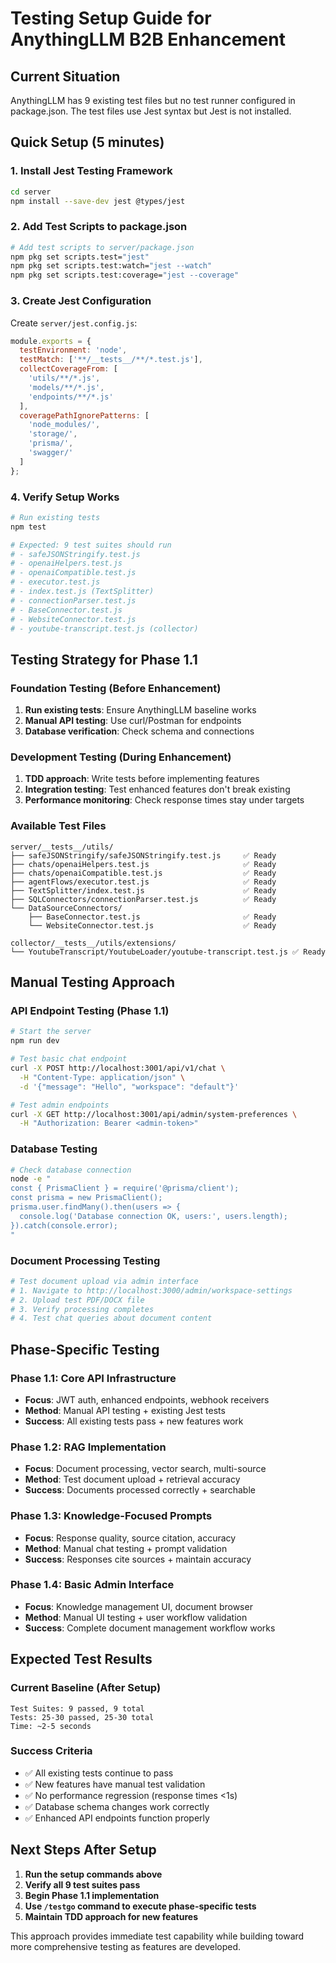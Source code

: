 # Testing Setup Guide for AnythingLLM B2B Enhancement

## Current Situation
AnythingLLM has 9 existing test files but no test runner configured in package.json. The test files use Jest syntax but Jest is not installed.

## Quick Setup (5 minutes)

### 1. Install Jest Testing Framework
```bash
cd server
npm install --save-dev jest @types/jest
```

### 2. Add Test Scripts to package.json
```bash
# Add test scripts to server/package.json
npm pkg set scripts.test="jest"
npm pkg set scripts.test:watch="jest --watch"
npm pkg set scripts.test:coverage="jest --coverage"
```

### 3. Create Jest Configuration
Create `server/jest.config.js`:
```javascript
module.exports = {
  testEnvironment: 'node',
  testMatch: ['**/__tests__/**/*.test.js'],
  collectCoverageFrom: [
    'utils/**/*.js',
    'models/**/*.js', 
    'endpoints/**/*.js'
  ],
  coveragePathIgnorePatterns: [
    'node_modules/',
    'storage/',
    'prisma/',
    'swagger/'
  ]
};
```

### 4. Verify Setup Works
```bash
# Run existing tests
npm test

# Expected: 9 test suites should run
# - safeJSONStringify.test.js
# - openaiHelpers.test.js  
# - openaiCompatible.test.js
# - executor.test.js
# - index.test.js (TextSplitter)
# - connectionParser.test.js
# - BaseConnector.test.js
# - WebsiteConnector.test.js
# - youtube-transcript.test.js (collector)
```

## Testing Strategy for Phase 1.1

### Foundation Testing (Before Enhancement)
1. **Run existing tests**: Ensure AnythingLLM baseline works
2. **Manual API testing**: Use curl/Postman for endpoints
3. **Database verification**: Check schema and connections

### Development Testing (During Enhancement)  
1. **TDD approach**: Write tests before implementing features
2. **Integration testing**: Test enhanced features don't break existing
3. **Performance monitoring**: Check response times stay under targets

### Available Test Files
```
server/__tests__/utils/
├── safeJSONStringify/safeJSONStringify.test.js     ✅ Ready
├── chats/openaiHelpers.test.js                     ✅ Ready  
├── chats/openaiCompatible.test.js                  ✅ Ready
├── agentFlows/executor.test.js                     ✅ Ready
├── TextSplitter/index.test.js                      ✅ Ready
├── SQLConnectors/connectionParser.test.js          ✅ Ready
└── DataSourceConnectors/
    ├── BaseConnector.test.js                       ✅ Ready
    └── WebsiteConnector.test.js                    ✅ Ready

collector/__tests__/utils/extensions/
└── YoutubeTranscript/YoutubeLoader/youtube-transcript.test.js ✅ Ready
```

## Manual Testing Approach

### API Endpoint Testing (Phase 1.1)
```bash
# Start the server
npm run dev

# Test basic chat endpoint
curl -X POST http://localhost:3001/api/v1/chat \
  -H "Content-Type: application/json" \
  -d '{"message": "Hello", "workspace": "default"}'

# Test admin endpoints
curl -X GET http://localhost:3001/api/admin/system-preferences \
  -H "Authorization: Bearer <admin-token>"
```

### Database Testing
```bash
# Check database connection
node -e "
const { PrismaClient } = require('@prisma/client');
const prisma = new PrismaClient();
prisma.user.findMany().then(users => {
  console.log('Database connection OK, users:', users.length);
}).catch(console.error);
"
```

### Document Processing Testing
```bash
# Test document upload via admin interface
# 1. Navigate to http://localhost:3000/admin/workspace-settings
# 2. Upload test PDF/DOCX file
# 3. Verify processing completes
# 4. Test chat queries about document content
```

## Phase-Specific Testing

### Phase 1.1: Core API Infrastructure
- **Focus**: JWT auth, enhanced endpoints, webhook receivers
- **Method**: Manual API testing + existing Jest tests
- **Success**: All existing tests pass + new features work

### Phase 1.2: RAG Implementation  
- **Focus**: Document processing, vector search, multi-source
- **Method**: Test document upload + retrieval accuracy
- **Success**: Documents processed correctly + searchable

### Phase 1.3: Knowledge-Focused Prompts
- **Focus**: Response quality, source citation, accuracy
- **Method**: Manual chat testing + prompt validation
- **Success**: Responses cite sources + maintain accuracy

### Phase 1.4: Basic Admin Interface
- **Focus**: Knowledge management UI, document browser
- **Method**: Manual UI testing + user workflow validation  
- **Success**: Complete document management workflow works

## Expected Test Results

### Current Baseline (After Setup)
```
Test Suites: 9 passed, 9 total
Tests: 25-30 passed, 25-30 total
Time: ~2-5 seconds
```

### Success Criteria
- ✅ All existing tests continue to pass
- ✅ New features have manual test validation
- ✅ No performance regression (response times <1s)
- ✅ Database schema changes work correctly
- ✅ Enhanced API endpoints function properly

## Next Steps After Setup

1. **Run the setup commands above**
2. **Verify all 9 test suites pass**
3. **Begin Phase 1.1 implementation**
4. **Use `/testgo` command to execute phase-specific tests**
5. **Maintain TDD approach for new features**

This approach provides immediate test capability while building toward more comprehensive testing as features are developed.